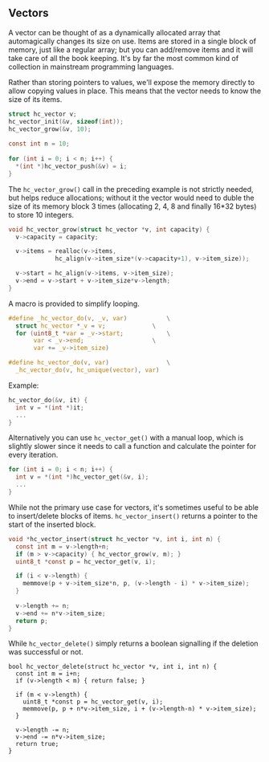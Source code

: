 ## Vectors
A vector can be thought of as a dynamically allocated array that automagically changes its size on use. Items are stored in a single block of memory, just like a regular array; but you can add/remove items and it will take care of all the book keeping. It's by far the most common kind of collection in mainstream programming languages.

Rather than storing pointers to values, we'll expose the memory directly to allow copying values in place. This means that the vector needs to know the size of its items.

```C
struct hc_vector v;
hc_vector_init(&v, sizeof(int));
hc_vector_grow(&v, 10);
  
const int n = 10;
    
for (int i = 0; i < n; i++) {
  *(int *)hc_vector_push(&v) = i;
}
```

The `hc_vector_grow()` call in the preceding example is not strictly needed, but helps reduce allocations; without it the vector would need to duble the size of its memory block 3 times (allocating 2, 4, 8 and finally 16*32 bytes) to store 10 integers.

```C
void hc_vector_grow(struct hc_vector *v, int capacity) {
  v->capacity = capacity;

  v->items = realloc(v->items,
		     hc_align(v->item_size*(v->capacity+1), v->item_size));

  v->start = hc_align(v->items, v->item_size);
  v->end = v->start + v->item_size*v->length;
}
```

A macro is provided to simplify looping.

```C
#define _hc_vector_do(v, _v, var)			\
  struct hc_vector *_v = v;				\
  for (uint8_t *var = _v->start;			\
       var < _v->end;					\
       var += _v->item_size)

#define hc_vector_do(v, var)				\
  _hc_vector_do(v, hc_unique(vector), var)
```

Example:
```C
hc_vector_do(&v, it) {
  int v = *(int *)it;
  ...
}
```

Alternatively you can use `hc_vector_get()` with a manual loop, which is slightly slower since it needs to call a function and calculate the pointer for every iteration.

```C
for (int i = 0; i < n; i++) {
  int v = *(int *)hc_vector_get(&v, i);
  ...
}  
```

While not the primary use case for vectors, it's sometimes useful to be able to insert/delete blocks of items. `hc_vector_insert()` returns a pointer to the start of the inserted block.

```C
void *hc_vector_insert(struct hc_vector *v, int i, int n) {
  const int m = v->length+n;
  if (m > v->capacity) { hc_vector_grow(v, m); } 
  uint8_t *const p = hc_vector_get(v, i);

  if (i < v->length) {
    memmove(p + v->item_size*n, p, (v->length - i) * v->item_size);
  }
  
  v->length += n;
  v->end += n*v->item_size;
  return p;
}
```

While `hc_vector_delete()` simply returns a boolean signalling if the deletion was successful or not.

```
bool hc_vector_delete(struct hc_vector *v, int i, int n) {
  const int m = i+n;
  if (v->length < m) { return false; }

  if (m < v->length) {
    uint8_t *const p = hc_vector_get(v, i);
    memmove(p, p + n*v->item_size, i + (v->length-n) * v->item_size);
  }

  v->length -= n;
  v->end -= n*v->item_size;
  return true;
}
```